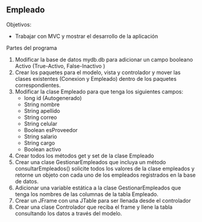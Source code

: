 ## Empleado

Objetivos:
- Trabajar con MVC y mostrar el desarrollo de la aplicación

Partes del programa
1. Modificar la base de datos mydb.db para adicionar un campo booleano Activo (True-Activo, False-Inactivo )
2. Crear los paquetes para el modelo, vista y controlador y mover las clases existentes (Conexion y Empleado)
dentro de los paquetes correspondientes. 
3. Modificar la clase Empleado para que tenga los siguientes campos:
    -	long id (Autogenerado)
    -	String nombre
    -	String apellido
    -	String correo
    -	String celular
    -	Boolean esProveedor
    -	String salario
    -	String cargo 
    -	Boolean activo
3. Crear todos los métodos get y set de la clase Empleado
4. Crear una clase GestionarEmpleados que incluya un método consultarEmpleados() 
    solicite todos los valores de la clase empleados y retorne un objeto con cada 
    uno de los empleados registrados en la base de datos.
5. Adicionar una variable estática a la clase GestionarEmpleados que tenga los nombres de las
    columnas de la tabla Empleado.
5. Crear un JFrame con una JTable para ser llenada desde el controlador
6. Crear una clase Controlador que reciba el frame y llene la tabla consultando los datos a través del modelo.
